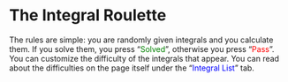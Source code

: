 # The Integral Roulette

The rules are simple: you are randomly given integrals and you calculate them. If you solve them, you press “<span style="color:green">Solved</span>”, otherwise you press “<span style="color:red">Pass</span>”.
You can customize the difficulty of the integrals that appear. You can read about the difficulties on the page itself under the “<span style="color:blue">Integral List</span>” tab.
